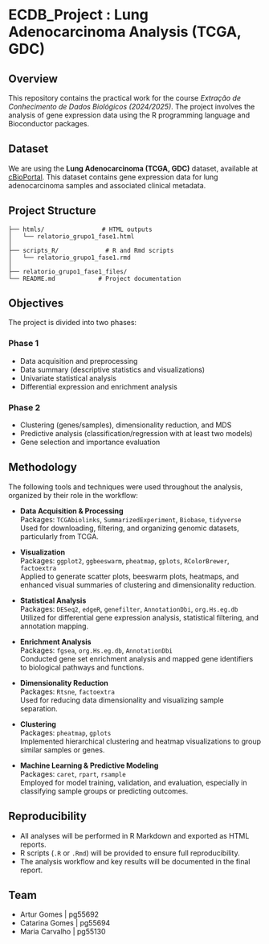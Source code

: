 # ECDB_Project : Lung Adenocarcinoma Analysis (TCGA, GDC)

## Overview
This repository contains the practical work for the course *Extração de Conhecimento de Dados Biológicos (2024/2025)*. The project involves the analysis of gene expression data using the R programming language and Bioconductor packages. 

## Dataset
We are using the **Lung Adenocarcinoma (TCGA, GDC)** dataset, available at [cBioPortal](https://www.cbioportal.org/study/summary?id=luad_tcga_pan_can_atlas_2018). This dataset contains gene expression data for lung adenocarcinoma samples and associated clinical metadata.

## Project Structure   
```
├── htmls/                # HTML outputs
│   └── relatorio_grupo1_fase1.html
│
├── scripts_R/             # R and Rmd scripts
│   └── relatorio_grupo1_fase1.rmd
│
├── relatorio_grupo1_fase1_files/            
└── README.md            # Project documentation

```

## Objectives
The project is divided into two phases:
### **Phase 1**
- Data acquisition and preprocessing
- Data summary (descriptive statistics and visualizations)
- Univariate statistical analysis
- Differential expression and enrichment analysis

### **Phase 2**
- Clustering (genes/samples), dimensionality reduction, and MDS
- Predictive analysis (classification/regression with at least two models)
- Gene selection and importance evaluation

## Methodology

The following tools and techniques were used throughout the analysis, organized by their role in the workflow:

- **Data Acquisition & Processing**  
  Packages: `TCGAbiolinks`, `SummarizedExperiment`, `Biobase`, `tidyverse`  
  Used for downloading, filtering, and organizing genomic datasets, particularly from TCGA.

- **Visualization**  
  Packages: `ggplot2`, `ggbeeswarm`, `pheatmap`, `gplots`, `RColorBrewer`, `factoextra`  
  Applied to generate scatter plots, beeswarm plots, heatmaps, and enhanced visual summaries of clustering and dimensionality reduction.

- **Statistical Analysis**  
  Packages: `DESeq2`, `edgeR`, `genefilter`, `AnnotationDbi`, `org.Hs.eg.db`  
  Utilized for differential gene expression analysis, statistical filtering, and annotation mapping.

- **Enrichment Analysis**  
  Packages: `fgsea`, `org.Hs.eg.db`, `AnnotationDbi`  
  Conducted gene set enrichment analysis and mapped gene identifiers to biological pathways and functions.

- **Dimensionality Reduction**  
  Packages: `Rtsne`, `factoextra`  
  Used for reducing data dimensionality and visualizing sample separation.

- **Clustering**  
  Packages: `pheatmap`, `gplots`  
  Implemented hierarchical clustering and heatmap visualizations to group similar samples or genes.

- **Machine Learning & Predictive Modeling**  
  Packages: `caret`, `rpart`, `rsample`  
  Employed for model training, validation, and evaluation, especially in classifying sample groups or predicting outcomes.


## Reproducibility
- All analyses will be performed in R Markdown and exported as HTML reports.
- R scripts (`.R` or `.Rmd`) will be provided to ensure full reproducibility.
- The analysis workflow and key results will be documented in the final report.

## Team
- Artur Gomes | pg55692
- Catarina Gomes | pg55694
- Maria Carvalho | pg55130
